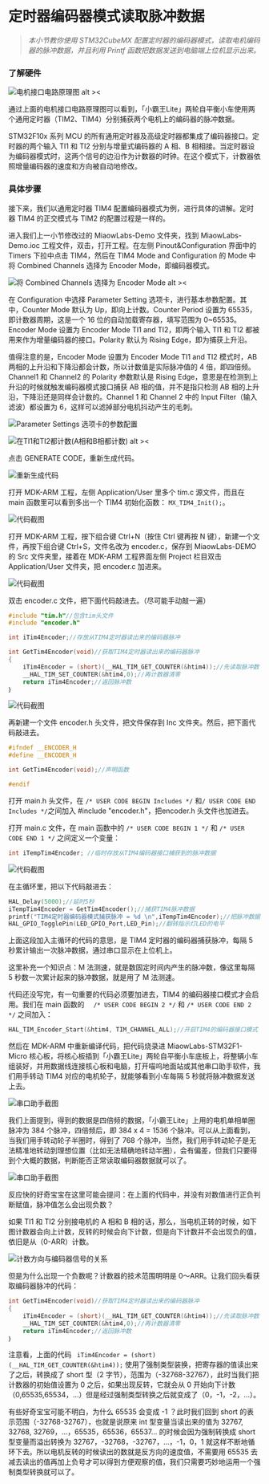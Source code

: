 # 定时器编码器模式读取脉冲数据

> *本小节教你使用 STM32CubeMX 配置定时器的编码器模式，读取电机编码器的脉冲数据，并且利用 Printf 函数把数据发送到电脑端上位机显示出来。*

### 了解硬件

![电机接口电路原理图 alt ><](img/2019-07-03_201409.png)

通过上面的电机接口电路原理图可以看到，「小霸王Lite」两轮自平衡小车使用两个通用定时器（TIM2、TIM4）分别捕获两个电机上的编码器的脉冲数据。

STM32F10x 系列 MCU 的所有通用定时器及高级定时器都集成了编码器接口。定时器的两个输入 TI1 和 TI2 分别与增量式编码器的 A 相、B 相相接。当定时器设为编码器模式时，这两个信号的边沿作为计数器的时钟。在这个模式下，计数器依照增量编码器的速度和方向被自动地修改。

### 具体步骤

接下来，我们以通用定时器 TIM4 配置编码器模式为例，进行具体的讲解。定时器 TIM4 的正交模式与 TIM2 的配置过程是一样的。

进入我们上一小节修改过的 MiaowLabs-Demo 文件夹，找到 MiaowLabs-Demo.ioc 工程文件，双击，打开工程。在左侧 Pinout&Configuration 界面中的 Timers 下拉中点击 TIM4，然后在 TIM4 Mode and Configuration 的 Mode 中将 Combined Channels 选择为 Encoder Mode，即编码器模式。

![将 Combined Channels 选择为 Encoder Mode alt ><](img/2019-07-03_205535.png)

在 Configuration 中选择 Parameter Setting 选项卡，进行基本参数配置。其中，Counter Mode 默认为 Up，即向上计数。Counter Period 设置为 65535，即计数器周期，这是一个 16 位的自动加载寄存器，填写范围为 0~65535。Encoder Mode 设置为 Encoder Mode TI1 and TI2，即两个输入 TI1 和 TI2 都被用来作为增量编码器的接口。Polarity 默认为 Rising Edge，即为捕获上升沿。

值得注意的是，Encoder Mode 设置为 Encoder Mode TI1 and TI2 模式时，AB 两相的上升沿和下降沿都会计数，所以计数值是实际脉冲值的 4 倍，即四倍频。Channel1 和 Channel2 的 Polarity 参数默认是 Rising Edge，意思是在检测到上升沿的时候就触发编码器模式接口捕获 AB 相的值，并不是指只检测 AB 相的上升沿，下降沿还是同样会计数的。Channel 1 和 Channel 2 中的 Input Filter（输入滤波）都设置为 6，这样可以滤掉部分电机抖动产生的毛刺。



![Parameter Settings 选项卡的参数配置](img/2019-07-03_210321.png)



![在TI1和TI2都计数(A相和B相都计数) alt ><](img/2021-06-29_113325.png)

点击 GENERATE CODE，重新生成代码。

![重新生成代码](img/2019-07-03_224033.png)

打开 MDK-ARM 工程，左侧 Application/User 里多个 tim.c 源文件，而且在 main 函数里可以看到多出一个 TIM4 初始化函数： `MX_TIM4_Init();`。

![代码截图](img/2019-07-03_224731.png)

打开 MDK-ARM 工程，按下组合键 Ctrl+N（按住 Ctrl 键再按 N 键），新建一个文件，再按下组合键 Ctrl+S，文件名改为 encoder.c，保存到 MiaowLabs-DEMO 的 Src 文件夹里，接着在 MDK-ARM 工程界面左侧 Project 栏目双击 Application/User 文件夹，把 encoder.c 加进来。

![代码截图](img/2019-07-06_111603.png)

双击 encoder.c 文件，把下面代码敲进去。（尽可能手动敲一遍）

```c
#include "tim.h"//包含tim头文件
#include "encoder.h"

int iTim4Encoder;//存放从TIM4定时器读出来的编码器脉冲

int GetTim4Encoder(void)//获取TIM4定时器读出来的编码器脉冲
{
    iTim4Encoder = (short)(__HAL_TIM_GET_COUNTER(&htim4));//先读取脉冲数
    __HAL_TIM_SET_COUNTER(&htim4,0);//再计数器清零
    return iTim4Encoder;//返回脉冲数
｝
```

![代码截图](img/2019-07-06_111838.png)

再新建一个文件 encoder.h 头文件，把文件保存到 Inc 文件夹。然后，把下面代码敲进去。

```c
#ifndef __ENCODER_H
#define __ENCODER_H

int GetTim4Encoder(void);//声明函数

#endif
```

打开 main.h 头文件，在 `/* USER CODE BEGIN Includes */` 和`/ USER CODE END Includes */`之间加入 #include "encoder.h"，把encoder.h 头文件也加进去。

打开 main.c 文件，在 main 函数中的 `/* USER CODE BEGIN 1 */` 和 
  `/* USER CODE END 1 */` 之间定义一个变量：

```c
int iTempTim4Encoder; //临时存放从TIM4编码器接口捕获到的脉冲数据
```

![代码截图](img/2019-07-06_174110.png)

在主循环里，把以下代码敲进去：

```c
HAL_Delay(5000);//延时5秒
iTempTim4Encoder = GetTim4Encoder();//捕获TIM4脉冲数据
printf("TIM4定时器编码器模式捕获脉冲 = %d \n",iTempTim4Encoder);//把脉冲数据打印出来
HAL_GPIO_TogglePin(LED_GPIO_Port,LED_Pin);//翻转指示灯LED的电平
```

上面这段加入主循环的代码的意思，是 TIM4 定时器的编码器捕获脉冲，每隔 5 秒累计输出一次脉冲数据，通过串口显示在上位机上。

这里补充一个知识点：M 法测速，就是数固定时间内产生的脉冲数，像这里每隔 5 秒数一次累计起来的脉冲数据，就是用了 M 法测速。

代码还没写完，有一句重要的代码必须要加进去，TIM4 的编码器接口模式才会启用。我们在 main 函数的 `  /* USER CODE BEGIN 2 */` 和 `/* USER CODE END 2 */` 之间加入：

```c
HAL_TIM_Encoder_Start(&htim4, TIM_CHANNEL_ALL);//开启TIM4的编码器接口模式
```

然后在 MDK-ARM 中重新编译代码，把代码烧录进 MiaowLabs-STM32F1-Micro 核心板，将核心板插到「小霸王Lite」两轮自平衡小车底板上，将整辆小车组装好，并用数据线连接核心板和电脑，打开喵呜地面站或其他串口助手软件，我们用手转动 TIM4 对应的电机轮子，就能够看到小车每隔 5 秒就将脉冲数据发送上去。

![串口助手截图](img/2019-07-06_180708.png)

我们上面提到，得到的数据是四倍频的数据，「小霸王Lite」上用的电机单相单圈脉冲为 384 个脉冲，四倍频后，即 384 x 4 = 1536 个脉冲。可以从上面看到，当我们用手转动轮子半圈时，得到了 768 个脉冲，当然，我们用手转动轮子是无法精准地转动到理想位置（比如无法精确地转动半圈），会有偏差，但我们只要得到个大概的数据，判断能否正常读取编码器数据就可以了。

![串口助手截图](img/2019-07-06_181841.png)

反应快的好奇宝宝在这里可能会提问：在上面的代码中，并没有对数值进行正负判断赋值，脉冲值怎么会出现负数？

如果 TI1 和 TI2 分别接电机的 A 相和 B 相的话，那么，当电机正转的时候，如下图计数器会向上计数，反转的时候会向下计数，但是向下计数并不会出现负的值，依旧是从（0-ARR）计数。

![计数方向与编码器信号的关系](img/2019-07-06_202620.png)

但是为什么出现一个负数呢？计数器的技术范围明明是 0～ARR。让我们回头看获取编码器脉冲的代码：

```c
int GetTim4Encoder(void)//获取TIM4定时器读出来的编码器脉冲
{
    iTim4Encoder = (short)(__HAL_TIM_GET_COUNTER(&htim4));//先读取脉冲数
    __HAL_TIM_SET_COUNTER(&htim4,0);//再计数器清零
    return iTim4Encoder;//返回脉冲数
｝
```

注意看，上面的代码 ` iTim4Encoder = (short)(__HAL_TIM_GET_COUNTER(&htim4));` 使用了强制类型装换，把寄存器的值读出来了之后，转换成了 short 型（2 字节），范围为（-32768-32767），此时当我们把计数器的初始值设置为 0 之后，如果出现反转，它就会从 0 开始向下计数（0,65535,65534，...）但是经过强制类型转换之后就变成了（0，-1，-2，...）。

有些好奇宝宝可能不明白，为什么 65535 会变成 -1 ？此时我们回到 short 的表示范围（-32768-32767），也就是说原来 int 型变量当读出来的值为 32767, 32768, 32769，...，65535，65536，65537... 的时候会因为强制转换成 short 型变量而溢出转换为 32767，-32768，-32767，...，-1，0，1 就这样不断地循环下去。所以电机反转的时候读出的数就是反方向的速度值，不需要用 65535 去减去读出的值再加上负号才可以得到方便观察的值，我们只需要巧妙地运用一个强制类型转换就可以了。



